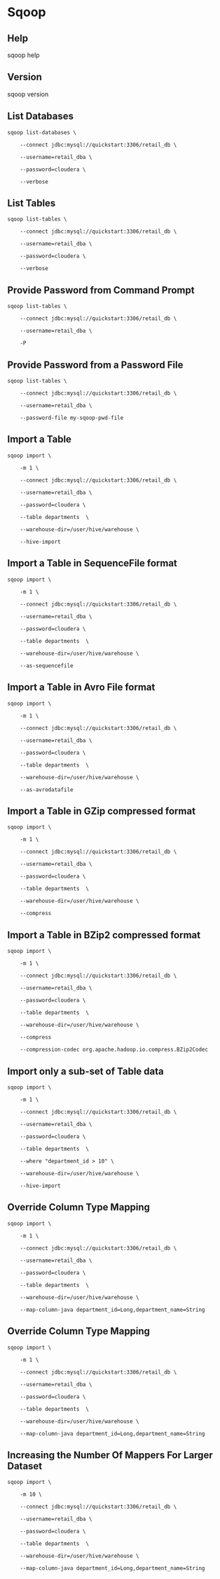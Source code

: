 # Sqoop

## Help

sqoop help

## Version

sqoop version

## List Databases

    sqoop list-databases \

        --connect jdbc:mysql://quickstart:3306/retail_db \
    
        --username=retail_dba \
    
        --password=cloudera \
    
        --verbose

## List Tables

    sqoop list-tables \

        --connect jdbc:mysql://quickstart:3306/retail_db \
    
        --username=retail_dba \
    
        --password=cloudera \
    
        --verbose

## Provide Password from Command Prompt

    sqoop list-tables \

        --connect jdbc:mysql://quickstart:3306/retail_db \
    
        --username=retail_dba \
    
        -P

## Provide Password from a Password File

    sqoop list-tables \

        --connect jdbc:mysql://quickstart:3306/retail_db \
    
        --username=retail_dba \
    
        --password-file my-sqoop-pwd-file

## Import a Table

    sqoop import \

        -m 1 \
    
        --connect jdbc:mysql://quickstart:3306/retail_db \
    
        --username=retail_dba \
    
        --password=cloudera \
    
        --table departments  \
    
        --warehouse-dir=/user/hive/warehouse \
    
        --hive-import
    
## Import a Table in SequenceFile format

    sqoop import \

        -m 1 \
    
        --connect jdbc:mysql://quickstart:3306/retail_db \
    
        --username=retail_dba \
    
        --password=cloudera \
    
        --table departments  \
    
        --warehouse-dir=/user/hive/warehouse \
    
        --as-sequencefile
    
## Import a Table in Avro File format

    sqoop import \

        -m 1 \
    
        --connect jdbc:mysql://quickstart:3306/retail_db \
    
        --username=retail_dba \
    
        --password=cloudera \
    
        --table departments  \
    
        --warehouse-dir=/user/hive/warehouse \
    
        --as-avrodatafile
    
## Import a Table in GZip compressed format

    sqoop import \

        -m 1 \
    
        --connect jdbc:mysql://quickstart:3306/retail_db \
    
        --username=retail_dba \
    
        --password=cloudera \
    
        --table departments  \
    
        --warehouse-dir=/user/hive/warehouse \
    
        --compress
    
## Import a Table in BZip2 compressed format

    sqoop import \

        -m 1 \
    
        --connect jdbc:mysql://quickstart:3306/retail_db \
    
        --username=retail_dba \
    
        --password=cloudera \
    
        --table departments  \
    
        --warehouse-dir=/user/hive/warehouse \
    
        --compress
    
        --compression-codec org.apache.hadoop.io.compress.BZip2Codec
    
## Import only a sub-set of Table data

    sqoop import \

        -m 1 \
    
        --connect jdbc:mysql://quickstart:3306/retail_db \
    
        --username=retail_dba \
    
        --password=cloudera \
    
        --table departments  \
    
        --where "department_id > 10" \
    
        --warehouse-dir=/user/hive/warehouse \
    
        --hive-import
    
## Override Column Type Mapping

    sqoop import \

        -m 1 \
    
        --connect jdbc:mysql://quickstart:3306/retail_db \
    
        --username=retail_dba \
    
        --password=cloudera \
    
        --table departments  \
    
        --warehouse-dir=/user/hive/warehouse \
    
        --map-column-java department_id=Long,department_name=String
    
## Override Column Type Mapping

    sqoop import \

        -m 1 \
    
        --connect jdbc:mysql://quickstart:3306/retail_db \
    
        --username=retail_dba \
    
        --password=cloudera \
    
        --table departments  \
    
        --warehouse-dir=/user/hive/warehouse \
    
        --map-column-java department_id=Long,department_name=String
    
## Increasing the Number Of Mappers For Larger Dataset

    sqoop import \

        -m 10 \
    
        --connect jdbc:mysql://quickstart:3306/retail_db \
    
        --username=retail_dba \
    
        --password=cloudera \
    
        --table departments  \
    
        --warehouse-dir=/user/hive/warehouse \
    
        --map-column-java department_id=Long,department_name=String
    
